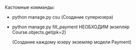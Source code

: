 Кастомные комманды:
 - python manage.py csu
   (Создание суперюзера)

 - python manage.py fill_payment
   НЕОБХОДИМ экзепляр Course.objects.get(pk=2)

   (Создание каждому юзеру экземляр модели Payment)